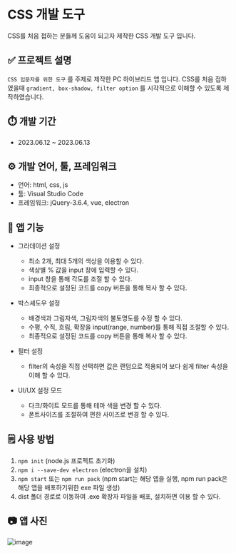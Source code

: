 ﻿# CSS 개발 도구
CSS를 처음 접하는 분들께 도움이 되고자 제작한 CSS 개발 도구 입니다.

## ✅ 프로젝트 설명
`CSS 입문자를 위한 도구` 를 주제로 제작한 PC 하이브리드 앱 입니다.
CSS를 처음 접하였을때 `gradient, box-shadow, filter option` 를 시각적으로 이해할 수 있도록 제작하였습니다.

## ⏱️ 개발 기간
- 2023.06.12 ~ 2023.06.13

## ⚙️ 개발 언어, 툴, 프레임워크

- 언어: html, css, js
- 툴: Visual Studio Code
- 프레임워크: jQuery-3.6.4, vue, electron

## 📖 앱 기능
- 그라데이션 설정

  - 최소 2개, 최대 5개의 색상을 이용할 수 있다.
  - 색상별 % 값을 input 창에 입력할 수 있다.
  - input 창을 통해 각도를 조절 할 수 있다.
  - 최종적으로 설정된 코드를 copy 버튼을 통해 복사 할 수 있다.

- 박스셰도우 설정
  - 배경색과 그림자색, 그림자색의 불토명도를 수정 할 수 있다.
  - 수평, 수직, 흐림, 확장을 input(range, number)를 통해 직접 조절할 수 있다.
  - 최종적으로 설정된 코드를 copy 버튼을 통해 복사 할 수 있다.

- 필터 설정
  - filter의 속성을 직접 선택하면 값은 랜덤으로 적용되어 보다 쉽게 filter 속성을 이해 할 수 있다.

- UI/UX 설정 모드
  - 다크/화이트 모드를 통해 테마 색을 변경 할 수 있다.
  - 폰트사이즈를 조절하여 편한 사이즈로 변경 할 수 있다.
 
## 🗒️ 사용 방법
1. `npm init` (node.js 프로젝트 초기화)
2. `npm i --save-dev electron` (electron을 설치)
3. `npm start` 또는 `npm run pack` (npm start는 해당 앱을 실행, npm run pack은 해당 앱을 배포하기위한 exe 파일 생성)
4. dist 폴더 경로로 이동하여 .exe 확장자 파일을 배포, 설치하면 이용 할 수 있다.

## 📷 앱 사진
![image](https://github.com/soobin5537/cssTools/assets/130532901/059e115e-4d46-4cd0-9b25-b9ec396f14af)
